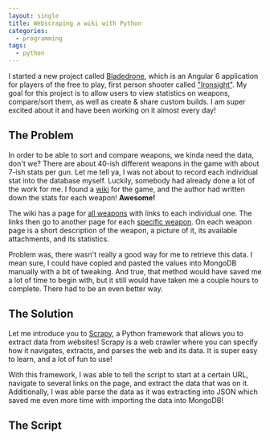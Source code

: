 ```yaml
---
layout: single
title: Webscraping a wiki with Python
categories:
  - programming
tags: 
  - python
---
```


I started a new project called [Bladedrone](https://github.com/kmcgamer/bladedrone), which is an Angular 6 application for players of the free to play, first person shooter called ["Ironsight"](). My goal for this project is to allow users to view statistics on weapons, compare/sort them, as well as create & share custom builds. I am super excited about it and have been working on it almost every day!

## The Problem

In order to be able to sort and compare weapons, we kinda need the data, don't we? There are about 40-ish different weapons in the game with about 7-ish stats per gun. Let me tell ya, I was not about to record each individual stat into the database myself. Luckily, somebody had already done a lot of the work for me. I found a [wiki](http://ironsightgame.wikia.com/wiki/Ironsight_Wiki) for the game, and the author had written down the stats for each weapon! **Awesome!**

The wiki has a page for [all weapons](http://ironsightgame.wikia.com/wiki/Category:Weapon) with links to each individual one. The links then go to another page for each [specific weapon](http://ironsightgame.wikia.com/wiki/AK-12). On each weapon page is a short description of the weapon, a picture of it, its available attachments, and its statistics.

Problem was, there wasn't really a good way for me to retrieve this data. I mean sure, I could have copied and pasted the values into MongoDB manually with a bit of tweaking. And true, that method would have saved me a lot of time to begin with, but it still would have taken me a couple hours to complete. There had to be an even better way.

## The Solution

Let me introduce you to [Scrapy](https://scrapy.org/), a Python framework that allows you to extract data from websites! Scrapy is a web crawler where you can specify how it navigates, extracts, and parses the web and its data. It is super easy to learn, and a lot of fun to use!

With this framework, I was able to tell the script to start at a certain URL, navigate to several links on the page, and extract the data that was on it. Additionally, I was able parse the data as it was extracting into JSON which saved me even more time with importing the data into MongoDB!

## The Script

